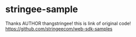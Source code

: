 # stringee-sample
Thanks AUTHOR thangstringee! this is link of original code! https://github.com/stringeecom/web-sdk-samples
